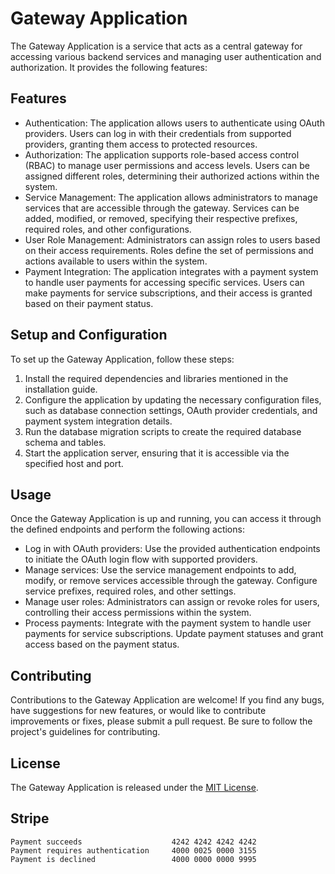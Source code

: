 # Gateway Application

The Gateway Application is a service that acts as a central gateway for accessing various backend services and managing user authentication and authorization. It provides the following features:

## Features

- Authentication: The application allows users to authenticate using OAuth providers. Users can log in with their credentials from supported providers, granting them access to protected resources.
- Authorization: The application supports role-based access control (RBAC) to manage user permissions and access levels. Users can be assigned different roles, determining their authorized actions within the system.
- Service Management: The application allows administrators to manage services that are accessible through the gateway. Services can be added, modified, or removed, specifying their respective prefixes, required roles, and other configurations.
- User Role Management: Administrators can assign roles to users based on their access requirements. Roles define the set of permissions and actions available to users within the system.
- Payment Integration: The application integrates with a payment system to handle user payments for accessing specific services. Users can make payments for service subscriptions, and their access is granted based on their payment status.

## Setup and Configuration

To set up the Gateway Application, follow these steps:

1. Install the required dependencies and libraries mentioned in the installation guide.
2. Configure the application by updating the necessary configuration files, such as database connection settings, OAuth provider credentials, and payment system integration details.
3. Run the database migration scripts to create the required database schema and tables.
4. Start the application server, ensuring that it is accessible via the specified host and port.

## Usage

Once the Gateway Application is up and running, you can access it through the defined endpoints and perform the following actions:

- Log in with OAuth providers: Use the provided authentication endpoints to initiate the OAuth login flow with supported providers.
- Manage services: Use the service management endpoints to add, modify, or remove services accessible through the gateway. Configure service prefixes, required roles, and other settings.
- Manage user roles: Administrators can assign or revoke roles for users, controlling their access permissions within the system.
- Process payments: Integrate with the payment system to handle user payments for service subscriptions. Update payment statuses and grant access based on the payment status.

## Contributing

Contributions to the Gateway Application are welcome! If you find any bugs, have suggestions for new features, or would like to contribute improvements or fixes, please submit a pull request. Be sure to follow the project's guidelines for contributing.

## License

The Gateway Application is released under the [MIT License](LICENSE).

## Stripe

```
Payment succeeds                    4242 4242 4242 4242
Payment requires authentication     4000 0025 0000 3155
Payment is declined                 4000 0000 0000 9995